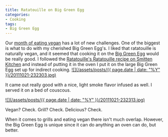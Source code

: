 ```yaml
---
title: Ratatouille on Big Green Egg
categories:
- Cooking
tags:
- Big Green Egg
---
```


Our [month of eating vegan](/thingelstad/30-day-vegan-challenge) has a lot of new challenges. One of the biggest is what to do with my cherished Big Green Egg's. I liked that ratatouille is naturally vegan, and it seemed that cooking it on the [Big Green Egg](http://biggreenegg.com/) would be really good. I followed the [Ratatouille's Ratatouille recipe on Smitten Kitchen](http://smittenkitchen.com/2007/07/rat-a-too-ee-for-you-ee/) and instead of putting it in the oven I put it on the large Big Green Egg set up for indirect cooking.
[![](/assets/posts/{{ page.date | date: "%Y" }}/20111021-232303.jpg)](http://thingelstad.com/s/ratatouille-on-big-green-egg/20111021-232303-jpg/img)

It came out really good with a nice, light smoke flavor infused as well. I served it on a bed of couscous.

[![](/assets/posts/{{ page.date | date: "%Y" }}/20111021-232313.jpg)](http://thingelstad.com/s/ratatouille-on-big-green-egg/20111021-232313-jpg/img)

Vegan? Check. Grill? Check. Delicious? Check.

When it comes to grills and eating vegan there isn't much overlap. However, the Big Green Egg is unique since it can do anything an oven can do, but better.
